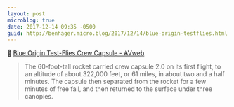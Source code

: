 ```yaml
---
layout: post
microblog: true
date: 2017-12-14 09:35 -0500
guid: http://benhager.micro.blog/2017/12/14/blue-origin-testflies.html
---
```

🚀 [Blue Origin Test-Flies Crew Capsule - AVweb](https://www.avweb.com/avwebflash/news/Blue-Origin-Test-Flies-Crew-Capsule-230044-1.html)

> The 60-foot-tall rocket carried crew capsule 2.0 on its first flight, to an altitude of about 322,000 feet, or 61 miles, in about two and a half minutes. The capsule then separated from the rocket for a few minutes of free fall, and then returned to the surface under three canopies.
